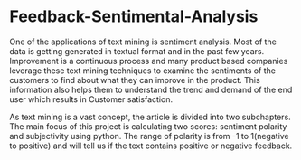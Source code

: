 # Feedback-Sentimental-Analysis
One of the applications of text mining is sentiment analysis. Most of the data is getting generated in textual format and in the past few years. Improvement is a continuous process and many product based companies leverage these text mining techniques to examine the sentiments of the customers to find about what they can improve in the product. This information also helps them to understand the trend and demand of the end user which results in Customer satisfaction.

As text mining is a vast concept, the article is divided into two subchapters. The main focus of this project is calculating two scores: sentiment polarity and subjectivity using python. The range of polarity is from -1 to 1(negative to positive) and will tell us if the text contains positive or negative feedback.
